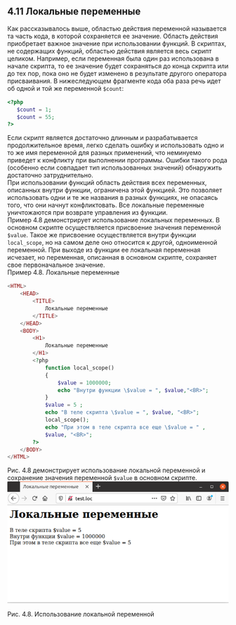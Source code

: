 ## 4.11 Локальные переменные
Как рассказывалось выше, областью действия переменной называется та часть кода, в которой сохраняется ее значение. Область действия приобретает важное значение при использовании функций. В скриптах, не содержащих функций, областью действия является весь скрипт целиком. Например, если переменная была один раз использована в начале скрипта, то ее значение будет сохраняться до конца скрипта или до тех пор, пока оно не будет изменено в результате другого оператора присваивания. В нижеследующем фрагменте кода оба раза речь идет об одной и той же переменной `$count`:
```php
<?php
   $count = 1;
   $count = 55;
?>
```
Если скрипт является достаточно длинным и разрабатывается продолжительное время, легко сделать ошибку и использовать одно и то же имя переменной для разных применений, что неминуемо приведет к конфликту при выполнении программы. Ошибки такого рода (особенно если совпадает тип использованных значений) обнаружить достаточно затруднительно.  
При использовании функций область действия всех переменных, описанных
внутри функции, ограничена этой функцией. Это позволяет использовать одни
и те же названия в разных функциях, не опасаясь того, что они начнут 
конфликтовать. Все локальные переменные уничтожаются при возврате управления
из функции.  
Пример 4.8 демонстрирует использование локальных переменных. В 
основном скрипте осуществляется присвоение значения переменной `$value`. Такое же присвоение осуществляется внутри функции `local_sсоре`, но на самом деле оно относится к другой, одноименной переменной. При выходе из функции ее локальная переменная исчезает, но переменная, описанная в основном скрипте, сохраняет свое первоначальное значение.  
Пример 4.8. Локальные переменные
```php
<HTML>
    <HEAD>
        <TITLE>
            Локальные переменные
        </TITLE>
    </HEAD>
    <BODY>
        <H1>
            Локальные переменные
        </H1>
        <?php
            function local_scope()
            {
                $value = 1000000;
                echo "Внутри функции \$value = ", $value,"<BR>";
            }
            $value = 5 ;
            echo "В теле скрипта \$value = ", $value, "<BR>";
            local_scope();
            echo "При этом в теле скрипта все еще \$value = " ,
            $value, "<BR>";        
        ?>
    </BODY>
</HTML>
```
Рис. 4.8 демонстрирует использование локальной переменной и сохранение значения переменной `$value` в основном скрипте.
![Локальные переменные](images/lokalnye-peremennye.png)  

Рис. 4.8. Использование локальной переменной